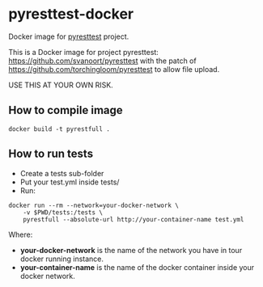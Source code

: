 # pyresttest-docker
Docker image for [pyresttest](https://github.com/svanoort/pyresttest) project.

This is a Docker image for project pyresttest: https://github.com/svanoort/pyresttest
with the patch of https://github.com/torchingloom/pyresttest to allow file upload.

USE THIS AT YOUR OWN RISK.

## How to compile image
```
docker build -t pyrestfull .
```

## How to run tests
  * Create a tests sub-folder
  * Put your test.yml inside tests/
  * Run:
```
docker run --rm --network=your-docker-network \
    -v $PWD/tests:/tests \
    pyrestfull --absolute-url http://your-container-name test.yml
```

Where:
  *  **your-docker-network** is the name of the network you have in tour docker running instance.
  * **your-container-name** is the name of the docker container inside your docker network.
